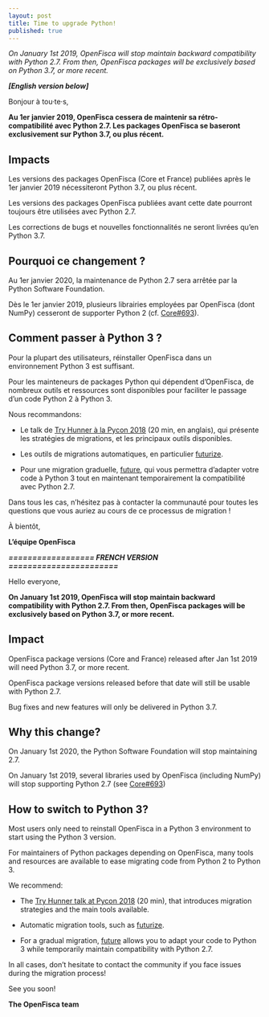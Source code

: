 ```yaml
---
layout: post
title: Time to upgrade Python!
published: true
---
```

_On January 1st 2019, OpenFisca will stop maintain backward compatibility with Python 2.7. From then, OpenFisca packages will be exclusively based on Python 3.7, or more recent._

**_\[English version below]_**


Bonjour à tou·te·s,


**Au 1er janvier 2019, OpenFisca cessera de maintenir sa rétro-compatibilité avec Python 2.7. Les packages OpenFisca se baseront exclusivement sur Python 3.7, ou plus récent.**


## Impacts


Les versions des packages OpenFisca (Core et France) publiées après le 1er janvier 2019 nécessiteront Python 3.7, ou plus récent.

Les versions des packages OpenFisca publiées avant cette date pourront toujours être utilisées avec Python 2.7.

Les corrections de bugs et nouvelles fonctionnalités ne seront livrées qu’en Python 3.7.


## Pourquoi ce changement ?


Au 1er janvier 2020, la maintenance de Python 2.7 sera arrêtée par la Python Software Foundation.

Dès le 1er janvier 2019, plusieurs librairies employées par OpenFisca (dont NumPy) cesseront de supporter Python 2 (cf. [Core#693](https://github.com/openfisca/openfisca-core/issues/693)).


## Comment passer à Python 3 ?


Pour la plupart des utilisateurs, réinstaller OpenFisca dans un environnement Python 3 est suffisant.

Pour les mainteneurs de packages Python qui dépendent d’OpenFisca, de nombreux outils et ressources sont disponibles pour faciliter le passage d’un code Python 2 à Python 3.


Nous recommandons:

- Le talk de [Try Hunner à la Pycon 2018](http://www.youtube.com/watch?v=klaGx9Q_SOA&t=7m18s) (20 min, en anglais), qui présente les stratégies de migrations, et les principaux outils disponibles.

- Les outils de migrations automatiques, en particulier [futurize](http://python-future.org/futurize.html).

- Pour une migration graduelle, [future](https://pypi.org/project/future/), qui vous permettra d’adapter votre code à Python 3 tout en maintenant temporairement la compatibilité avec Python 2.7.


Dans tous les cas, n’hésitez pas à contacter la communauté pour toutes les questions que vous auriez au cours de ce processus de migration !


À bientôt,

**L’équipe OpenFisca**


**_================== FRENCH VERSION =======================_**


Hello everyone,


**On January 1st 2019, OpenFisca will stop maintain backward compatibility with Python 2.7. From then, OpenFisca packages will be exclusively based on Python 3.7, or more recent.**


## Impact


OpenFisca package versions (Core and France) released after Jan 1st 2019 will need Python 3.7, or more recent.

OpenFisca package versions released before that date will still be usable with Python 2.7.

Bug fixes and new features will only be delivered in Python 3.7.


## Why this change?


On January 1st 2020, the Python Software Foundation will stop maintaining 2.7.

On January 1st 2019, several libraries used by OpenFisca (including NumPy) will stop supporting Python 2.7 (see [Core#693](https://github.com/openfisca/openfisca-core/issues/693))


## How to switch to Python 3?


Most users only need to reinstall OpenFisca in a Python 3 environment to start using the Python 3 version.


For maintainers of Python packages depending on OpenFisca, many tools and resources are available to ease migrating code from Python 2 to Python 3.


We recommend:

- The [Try Hunner talk at Pycon 2018](http://www.youtube.com/watch?v=klaGx9Q_SOA&t=7m18s) (20 min), that introduces migration strategies and the main tools available.

- Automatic migration tools, such as [futurize](http://python-future.org/futurize.html).

- For a gradual migration, [future](https://pypi.org/project/future/) allows you to adapt your code to Python 3 while temporarily maintain compatibility with Python 2.7.


In all cases, don’t hesitate to contact the community if you face issues during the migration process!


See you soon!

**The OpenFisca team**
